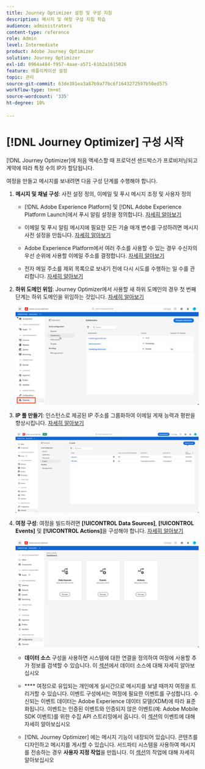 ```yaml
---
title: Journey Optimizer 설정 및 구성 지침
description: 메시지 및 여정 구성 지침 학습
audience: administrators
content-type: reference
role: Admin
level: Intermediate
product: Adobe Journey Optimizer
solution: Journey Optimizer
exl-id: 0964a484-f957-4aae-a571-61b2a1615026
feature: 애플리케이션 설정
topic: 관리
source-git-commit: 63de381ea3a87b9a77bc6f1643272597b50ed575
workflow-type: tm+mt
source-wordcount: '335'
ht-degree: 10%

---
```



# [!DNL Journey Optimizer] 구성 시작

[!DNL Journey Optimizer]에 처음 액세스할 때 프로덕션 샌드박스가 프로비저닝되고 계약에 따라 특정 수의 IP가 할당됩니다.

여정을 만들고 메시지를 보내려면 다음 구성 단계를 수행해야 합니다.

1. **메시지 및 채널 구성**: 사전 설정 정의, 이메일 및 푸시 메시지 조정 및 사용자 정의

   * [!DNL Adobe Experience Platform] 및 [!DNL Adobe Experience Platform Launch]에서 푸시 알림 설정을 정의합니다. [자세히 알아보기](../push-gs.md)

   * 이메일 및 푸시 알림 메시지에 필요한 모든 기술 매개 변수를 구성하려면 메시지 사전 설정을 만듭니다. [자세히 알아보기](message-presets.md)

   * Adobe Experience Platform에서 여러 주소를 사용할 수 있는 경우 수신자의 우선 순위에 사용할 이메일 주소를 결정합니다. [자세히 알아보기](primary-email-addresses.md)

   * 전자 메일 주소를 제외 목록으로 보내기 전에 다시 시도를 수행하는 일 수를 관리합니다. [자세히 알아보기](manage-suppression-list.md)

   <!--
    * Understand push notification flow. [Learn more](../push-gs.md)
    -->

1. **하위 도메인 위임**: Journey Optimizer에서 사용할 새 하위 도메인의 경우 첫 번째 단계는 하위 도메인을 위임하는 것입니다. [자세히 알아보기](about-subdomain-delegation.md)

   ![](../assets/subdomain.png)

1. **IP 풀 만들기**: 인스턴스로 제공된 IP 주소를 그룹화하여 이메일 게재 능력과 평판을 향상시킵니다. [자세히 알아보기](ip-pools.md)

   ![](../assets/ip-pool.png)

1. **여정 구성**: 여정을 빌드하려면  **[!UICONTROL Data Sources]**,  **[!UICONTROL Events]** 및  **[!UICONTROL Actions]**&#x200B;을 구성해야 합니다. [자세히 알아보기](about-data-sources-events-actions.md)

   ![](../assets/admin-menu.png)

   * **데이터 소스** 구성을 사용하면 시스템에 대한 연결을 정의하여 여정에 사용할 추가 정보를 검색할 수 있습니다. 이 [섹션](../datasource/about-data-sources.md)에서 데이터 소스에 대해 자세히 알아보십시오

   * **** 여정으로 유입되는 개인에게 실시간으로 메시지를 보낼 때까지 여정을 트리거할 수 있습니다. 이벤트 구성에서는 여정에 필요한 이벤트를 구성합니다. 수신되는 이벤트 데이터는 Adobe Experience 데이터 모델(XDM)에 따라 표준화됩니다. 이벤트는 인증된 이벤트와 인증되지 않은 이벤트(예: Adobe Mobile SDK 이벤트)를 위한 수집 API 스트리밍에서 옵니다. 이 [섹션](../event/about-events.md)의 이벤트에 대해 자세히 알아보십시오

   * [!DNL Journey Optimizer] 에는 메시지 기능이 내장되어 있습니다. 콘텐츠를 디자인하고 메시지를 게시할 수 있습니다. 서드파티 시스템을 사용하여 메시지를 전송하는 경우 **사용자 지정 작업**&#x200B;을 만듭니다. 이 [섹션](../action/action.md)의 작업에 대해 자세히 알아보십시오